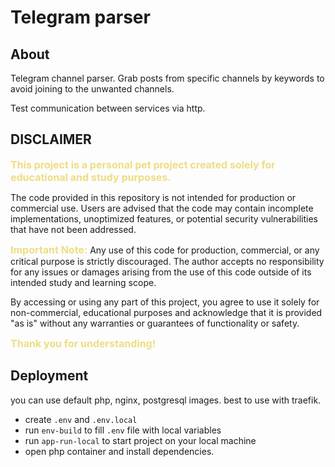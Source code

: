 # Telegram parser

## About
Telegram channel parser.
Grab posts from specific channels by keywords to avoid joining to the unwanted channels.

Test communication between services via http.

## DISCLAIMER

<span style="color:#EEDD82; font-weight: bold; font-size: 16px;">This project is a personal pet project created solely for educational and study purposes.</span>

The code provided in this repository is not intended for production or commercial use.
Users are advised that the code may contain incomplete implementations, unoptimized features,
or potential security vulnerabilities that have not been addressed.


<span style="color:#EEDD82; font-weight: bold; font-size: 16px;">Important Note:</span> Any use of this code for production, commercial, or any critical purpose is
strictly discouraged. The author accepts no responsibility for any issues or damages arising
from the use of this code outside of its intended study and learning scope.

By accessing or using any part of this project, you agree to use it solely for non-commercial,
educational purposes and acknowledge that it is provided "as is" without any warranties or
guarantees of functionality or safety.

<span style="color:#EEDD82; font-weight: bold; font-size: 16px;">
Thank you for understanding!
</span>

## Deployment
you can use default php, nginx, postgresql images. best to use with traefik.
* create `.env` and `.env.local`
* run `env-build` to fill `.env` file with local variables
* run `app-run-local` to start project on your local machine
* open php container and install dependencies.

